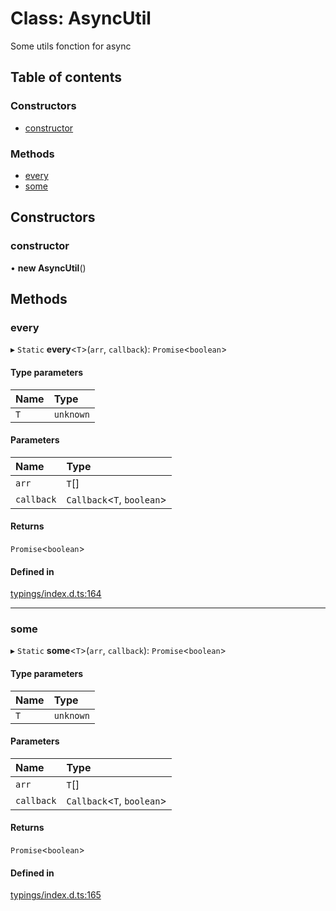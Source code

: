 # Class: AsyncUtil

Some utils fonction for async

## Table of contents

### Constructors

- [constructor](../wiki/AsyncUtil#constructor)

### Methods

- [every](../wiki/AsyncUtil#every)
- [some](../wiki/AsyncUtil#some)

## Constructors

### constructor

• **new AsyncUtil**()

## Methods

### every

▸ `Static` **every**<`T`\>(`arr`, `callback`): `Promise`<`boolean`\>

#### Type parameters

| Name | Type |
| :------ | :------ |
| `T` | `unknown` |

#### Parameters

| Name | Type |
| :------ | :------ |
| `arr` | `T`[] |
| `callback` | `Callback`<`T`, `boolean`\> |

#### Returns

`Promise`<`boolean`\>

#### Defined in

[typings/index.d.ts:164](https://github.com/Natto-PKP/discord-sucrose/blob/a2c6566/typings/index.d.ts#L164)

___

### some

▸ `Static` **some**<`T`\>(`arr`, `callback`): `Promise`<`boolean`\>

#### Type parameters

| Name | Type |
| :------ | :------ |
| `T` | `unknown` |

#### Parameters

| Name | Type |
| :------ | :------ |
| `arr` | `T`[] |
| `callback` | `Callback`<`T`, `boolean`\> |

#### Returns

`Promise`<`boolean`\>

#### Defined in

[typings/index.d.ts:165](https://github.com/Natto-PKP/discord-sucrose/blob/a2c6566/typings/index.d.ts#L165)

